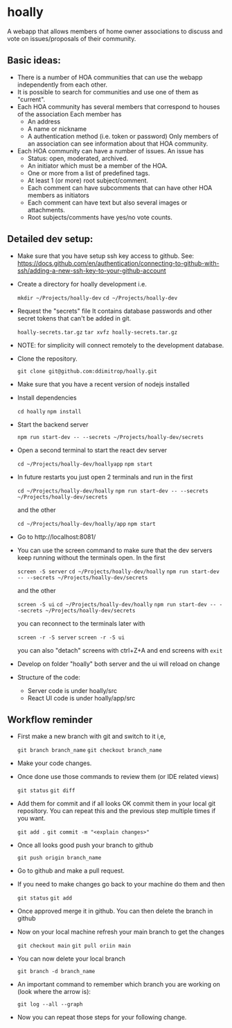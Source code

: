 # hoally

A webapp that allows members of home owner associations to discuss and vote on issues/proposals of their community.

## Basic ideas:

- There is a number of HOA communities that can use the webapp independently from each other.
- It is possible to search for communities and use one of them as "current".
- Each HOA community has several members that correspond to houses of the association
  Each member has
  - An address
  - A name or nickname
  - A authentication method (i.e. token or password)
  Only members of an association can see information about that HOA community.
- Each HOA community can have a number of issues.
  An issue has
  - Status: open, moderated, archived.
  - An initiator which must be a member of the HOA.
  - One or more from a list of predefined tags.
  - At least 1 (or more) root subject/comment. 
  - Each comment can have subcomments that can have other HOA members as initiators
  - Each comment can have text but also several images or attachments.
  - Root subjects/comments have yes/no vote counts.


## Detailed dev setup:

- Make sure that you have setup ssh key access to github.
  See: https://docs.github.com/en/authentication/connecting-to-github-with-ssh/adding-a-new-ssh-key-to-your-github-account

- Create a directory for hoally development i.e.

  `mkdir ~/Projects/hoally-dev`
  `cd ~/Projects/hoally-dev`

- Request the "secrets" file
  It contains database passwords and other secret tokens that can't be added in git.

  `hoally-secrets.tar.gz`
  `tar xvfz hoally-secrets.tar.gz`

- NOTE: for simplicity will connect remotely to the development database.

- Clone the repository.

  `git clone git@github.com:ddimitrop/hoally.git`

- Make sure that you have a recent version of nodejs installed

- Install dependencies

  `cd hoally`
  `npm install`

- Start the backend server

  `npm run start-dev -- --secrets ~/Projects/hoally-dev/secrets`

- Open a second terminal to start the react dev server

  `cd ~/Projects/hoally-dev/hoallyapp`
  `npm start`

- In future restarts you just open 2 terminals and run in the first

    `cd ~/Projects/hoally-dev/hoally`
    `npm run start-dev -- --secrets ~/Projects/hoally-dev/secrets`

  and the other

    `cd ~/Projects/hoally-dev/hoally/app`
    `npm start`

- Go to http://localhost:8081/

- You can use the screen command to make sure that the dev servers keep 
  running without the terminals open. In the first

    `screen -S server`
    `cd ~/Projects/hoally-dev/hoally`
    `npm run start-dev -- --secrets ~/Projects/hoally-dev/secrets`

  and the other

    `screen -S ui`
    `cd ~/Projects/hoally-dev/hoally`
    `npm run start-dev -- --secrets ~/Projects/hoally-dev/secrets`

  you can reconnect to the terminals later with

    `screen -r -S server`
    `screen -r -S ui`

  you can also "detach" screens with ctrl+Z+A and end screens with `exit`

- Develop on folder "hoally" both server and the ui will reload on change

- Structure of the code:
  - Server code is under hoally/src
  - React UI code is under hoally/app/src


## Workflow reminder

- First make a new branch with git and switch to it i,e,

    `git branch branch_name`
    `git checkout branch_name`

- Make your code changes.

- Once done use those commands to review them (or IDE related views)

  `git status`
  `git diff`

- Add them for commit and if all looks OK commit them in your local git
  repository. You can repeat this and the previous step multiple times
  if you want.

  `git add .`
  `git commit -m "<explain changes>"`

- Once all looks good push your branch to github

  `git push origin branch_name`

- Go to github and make a pull request. 

- If you need to make changes go back to your machine do them and then

  `git status`
  `git add`

- Once approved merge it in github. You can then delete the branch in github

- Now on your local machine refresh your main branch to get the changes

  `git checkout main`
  `git pull oriin main`

- You can now delete your local branch

  `git branch -d branch_name`

- An important command to remember which branch you are working on 
  (look where the arrow is):

  `git log --all --graph`  

- Now you can repeat those steps for your following change.